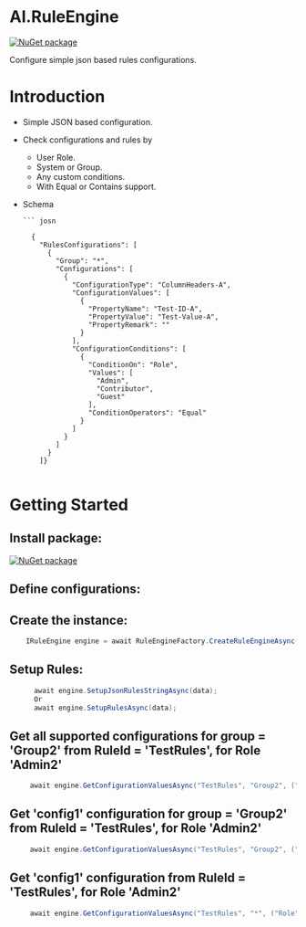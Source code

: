 
# AI.RuleEngine

[![NuGet package](https://img.shields.io/nuget/v/AI.RuleEngin.svg)](https://www.nuget.org/packages/AI.RuleEngin/)

Configure simple json based rules configurations.

# Introduction 
* Simple JSON based configuration. 
* Check configurations and rules by
  * User Role.
  * System or Group.
  * Any custom conditions. 
  * With Equal or Contains support.
  
* Schema

	  ``` josn
    
        {
          "RulesConfigurations": [
            {
              "Group": "*",
              "Configurations": [
                {
                  "ConfigurationType": "ColumnHeaders-A",
                  "ConfigurationValues": [
                    {
                      "PropertyName": "Test-ID-A",
                      "PropertyValue": "Test-Value-A",
                      "PropertyRemark": ""
                    }
                  ],
                  "ConfigurationConditions": [
                    {
                      "ConditionOn": "Role",
                      "Values": [
                        "Admin",
                        "Contributor",
                        "Guest"
                      ],
                      "ConditionOperators": "Equal"
                    }
                  ]
                }
              ]
            }
          ]}

	 ```
   
# Getting Started
   
## Install package: 

[![NuGet package](https://img.shields.io/nuget/v/AI.RuleEngin.svg)](https://www.nuget.org/packages/AI.RuleEngin/)
    
## Define configurations:
    
## Create the instance:
   
   
```cs    
    IRuleEngine engine = await RuleEngineFactory.CreateRuleEngineAsync();
```

## Setup Rules:
   
   
```cs    
      await engine.SetupJsonRulesStringAsync(data);
      Or
      await engine.SetupRulesAsync(data);
```

 ## Get all supported configurations for group = 'Group2' from RuleId = 'TestRules',  for Role 'Admin2'
   
   
```cs    
     await engine.GetConfigurationValuesAsync("TestRules", "Group2", ("Role", "Admin2", "*"));
```

 ## Get 'config1' configuration for group = 'Group2' from RuleId = 'TestRules',  for Role 'Admin2'
   
   
```cs    
     await engine.GetConfigurationValuesAsync("TestRules", "Group2", ("Role", "Admin2", "config1"));
```

 ## Get 'config1' configuration from RuleId = 'TestRules',  for Role 'Admin2'
   
   
```cs    
     await engine.GetConfigurationValuesAsync("TestRules", "*", ("Role", "Admin2", "config1"));
```


